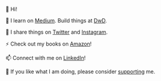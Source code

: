 <!--
**pdrm83/pdrm83** is a ✨ _special_ ✨ repository because its `README.md` (this file) appears on your GitHub profile.

Here are some ideas to get you started:

- 🔭 I’m currently working on ...
- 🌱 I’m currently learning ...
- 👯 I’m looking to collaborate on ...
- 🤔 I’m looking for help with ...
- 💬 Ask me about ...
- 📫 How to reach me: ...
- 😄 Pronouns: ...
- ⚡ Fun fact: ...
-->



👋 Hi! 

👨 I learn on [Medium](https://pedram-ataee.medium.com/). Build things at [DwD](https://github.com/Dance-with-Data-DwD).  

💛 I share things on [Twitter](https://twitter.com/pedram_ataee) and [Instagram](https://www.instagram.com/pedram.ataee/).

⚡ Check out my books on [Amazon](https://www.amazon.com/dp/B08P5LJFB9?binding=kindle_edition&ref=dbs_dp_rwt_sb_tukn)!

📫 Connect with me on [LinkedIn](https://www.linkedin.com/in/pedrama/)!

🔭 If you like what I am doing, please consider [supporting](https://github.com/sponsors/pdrm83) me. 


